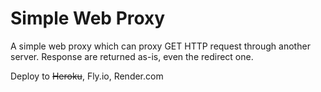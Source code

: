 # Simple Web Proxy

A simple web proxy which can proxy GET HTTP request through another server. Response are returned as-is, even the redirect one.

Deploy to ~~Heroku~~, Fly.io, Render.com